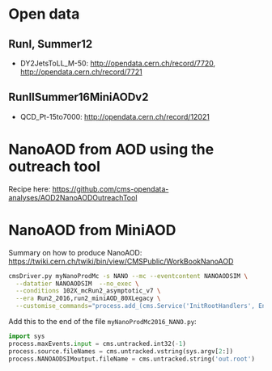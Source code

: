 
# Open data


## RunI, Summer12

- DY2JetsToLL_M-50: http://opendata.cern.ch/record/7720, http://opendata.cern.ch/record/7721 

## RunIISummer16MiniAODv2

- QCD_Pt-15to7000: http://opendata.cern.ch/record/12021

# NanoAOD from AOD using the outreach tool

Recipe here: https://github.com/cms-opendata-analyses/AOD2NanoAODOutreachTool

# NanoAOD from MiniAOD

Summary on how to produce NanoAOD: https://twiki.cern.ch/twiki/bin/view/CMSPublic/WorkBookNanoAOD

```bash
cmsDriver.py myNanoProdMc -s NANO --mc --eventcontent NANOAODSIM \
  --datatier NANOAODSIM  --no_exec \
  --conditions 102X_mcRun2_asymptotic_v7 \
  --era Run2_2016,run2_miniAOD_80XLegacy \
  --customise_commands="process.add_(cms.Service('InitRootHandlers', EnableIMT = cms.untracked.bool(False)))"
```

Add this to the end of the file `myNanoProdMc2016_NANO.py`:
```python
import sys
process.maxEvents.input = cms.untracked.int32(-1)
process.source.fileNames = cms.untracked.vstring(sys.argv[2:])
process.NANOAODSIMoutput.fileName = cms.untracked.string('out.root')
```
